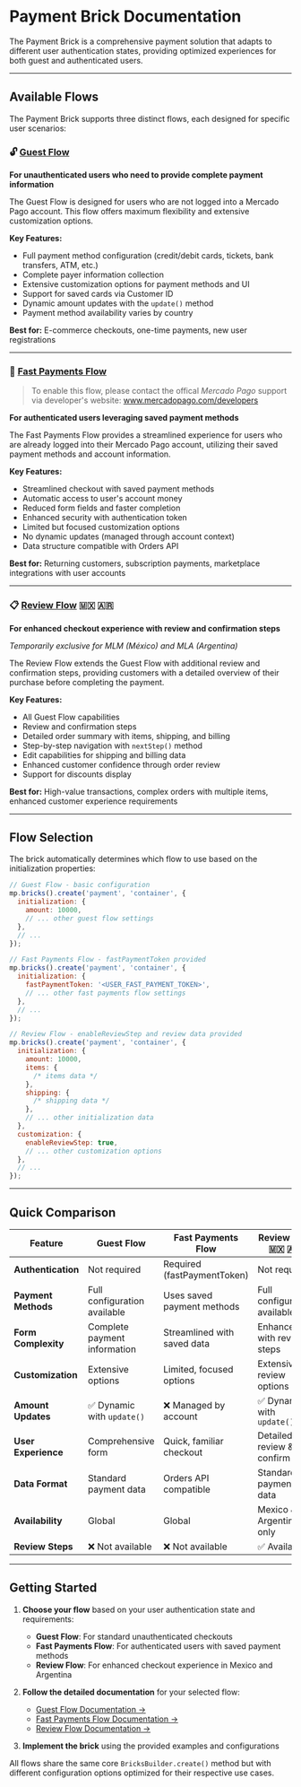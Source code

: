 # Payment Brick Documentation

The Payment Brick is a comprehensive payment solution that adapts to different user authentication states, providing optimized experiences for both guest and authenticated users.

---

## Available Flows

The Payment Brick supports three distinct flows, each designed for specific user scenarios:

### 🔓 [Guest Flow](./payment-guest.md)

**For unauthenticated users who need to provide complete payment information**

The Guest Flow is designed for users who are not logged into a Mercado Pago account. This flow offers maximum flexibility and extensive customization options.

**Key Features:**

- Full payment method configuration (credit/debit cards, tickets, bank transfers, ATM, etc.)
- Complete payer information collection
- Extensive customization options for payment methods and UI
- Support for saved cards via Customer ID
- Dynamic amount updates with the `update()` method
- Payment method availability varies by country

**Best for:** E-commerce checkouts, one-time payments, new user registrations

---

### 🔐 [Fast Payments Flow](./payment-fast-payments.md)

> To enable this flow, please contact the offical *Mercado Pago* support via developer's website: www.mercadopago.com/developers

**For authenticated users leveraging saved payment methods**

The Fast Payments Flow provides a streamlined experience for users who are already logged into their Mercado Pago account, utilizing their saved payment methods and account information.

**Key Features:**

- Streamlined checkout with saved payment methods
- Automatic access to user's account money
- Reduced form fields and faster completion
- Enhanced security with authentication token
- Limited but focused customization options
- No dynamic updates (managed through account context)
- Data structure compatible with Orders API

**Best for:** Returning customers, subscription payments, marketplace integrations with user accounts

---

### 📋 [Review Flow](./payment-review.md) 🇲🇽 🇦🇷

**For enhanced checkout experience with review and confirmation steps**

_Temporarily exclusive for MLM (México) and MLA (Argentina)_

The Review Flow extends the Guest Flow with additional review and confirmation steps, providing customers with a detailed overview of their purchase before completing the payment.

**Key Features:**

- All Guest Flow capabilities
- Review and confirmation steps
- Detailed order summary with items, shipping, and billing
- Step-by-step navigation with `nextStep()` method
- Edit capabilities for shipping and billing data
- Enhanced customer confidence through order review
- Support for discounts display

**Best for:** High-value transactions, complex orders with multiple items, enhanced customer experience requirements

---

## Flow Selection

The brick automatically determines which flow to use based on the initialization properties:

```js
// Guest Flow - basic configuration
mp.bricks().create('payment', 'container', {
  initialization: {
    amount: 10000,
    // ... other guest flow settings
  },
  // ...
});

// Fast Payments Flow - fastPaymentToken provided
mp.bricks().create('payment', 'container', {
  initialization: {
    fastPaymentToken: '<USER_FAST_PAYMENT_TOKEN>',
    // ... other fast payments flow settings
  },
  // ...
});

// Review Flow - enableReviewStep and review data provided
mp.bricks().create('payment', 'container', {
  initialization: {
    amount: 10000,
    items: {
      /* items data */
    },
    shipping: {
      /* shipping data */
    },
    // ... other initialization data
  },
  customization: {
    enableReviewStep: true,
    // ... other customization options
  },
  // ...
});
```

---

## Quick Comparison

| Feature             | Guest Flow                   | Fast Payments Flow          | Review Flow 🇲🇽 🇦🇷            |
| ------------------- | ---------------------------- | --------------------------- | ---------------------------- |
| **Authentication**  | Not required                 | Required (fastPaymentToken) | Not required                 |
| **Payment Methods** | Full configuration available | Uses saved payment methods  | Full configuration available |
| **Form Complexity** | Complete payment information | Streamlined with saved data | Enhanced with review steps   |
| **Customization**   | Extensive options            | Limited, focused options    | Extensive + review options   |
| **Amount Updates**  | ✅ Dynamic with `update()`   | ❌ Managed by account       | ✅ Dynamic with `update()`   |
| **User Experience** | Comprehensive form           | Quick, familiar checkout    | Detailed review & confirm    |
| **Data Format**     | Standard payment data        | Orders API compatible       | Standard payment data        |
| **Availability**    | Global                       | Global                      | Mexico & Argentina only      |
| **Review Steps**    | ❌ Not available             | ❌ Not available            | ✅ Available                 |

---

## Getting Started

1. **Choose your flow** based on your user authentication state and requirements:

   - **Guest Flow**: For standard unauthenticated checkouts
   - **Fast Payments Flow**: For authenticated users with saved payment methods
   - **Review Flow**: For enhanced checkout experience in Mexico and Argentina

2. **Follow the detailed documentation** for your selected flow:

   - [Guest Flow Documentation →](./payment-guest.md)
   - [Fast Payments Flow Documentation →](./payment-fast-payments.md)
   - [Review Flow Documentation →](./payment-review.md)

3. **Implement the brick** using the provided examples and configurations

All flows share the same core `BricksBuilder.create()` method but with different configuration options optimized for their respective use cases.
